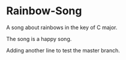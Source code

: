 # Rainbow-Song

A song about rainbows in the key of C major.

The song is a happy song.

Adding another line to test the master branch.